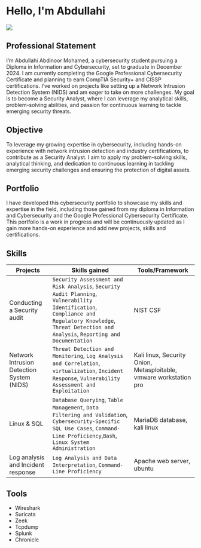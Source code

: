 # Hello, I'm Abdullahi
<a href="https://www.linkedin.com/in/abdullahi-mohamed-6bab022b6"><img src="https://img.shields.io/badge/-LinkedIn-0072b1?&style=for-the-badge&logo=linkedin&logoColor=white" /></a>


## Professional Statement 

I’m Abdullahi Abdinoor Mohamed, a cybersecurity student pursuing a Diploma in Information and Cybersecurity, set to graduate in December 2024. I am currently completing the Google Professional Cybersecurity Certificate and planning to earn CompTIA Security+ and CISSP certifications. I’ve worked on projects like setting up a Network Intrusion Detection System (NIDS) and am eager to take on more challenges. My goal is to become a Security Analyst, where I can leverage my analytical skills, problem-solving abilities, and passion for continuous learning to tackle emerging security threats.

## Objective


To leverage my growing expertise in cybersecurity, including hands-on experience with network intrusion detection and industry certifications, to contribute as a Security Analyst. I aim to apply my problem-solving skills, analytical thinking, and dedication to continuous learning in tackling emerging security challenges and ensuring the protection of digital assets.

## Portfolio 
I have developed this cybersecurity portfolio to showcase my skills and expertise in the field, including those gained from my diploma in Information and Cybersecurity and the Google Professional Cybersecurity Certificate. This portfolio is a work in progress and will be continuously updated as I gain more hands-on experience and add new projects, skills and certifications.

## Skills


| Projects                                       | Skills gained         | Tools/Framework |
|-----------------------------------------------|----------------------------|---|
| Conducting a  Security audit         | `Security Assessment and Risk Analysis`, `Security Audit Planning`, `Vulnerability Identification`, `Compliance and Regulatory Knowledge`, `Threat Detection and Analysis`, `Reporting and Documentation`| NIST CSF|
| Network Intrusion Detection System (NIDS)|   `Threat Detection and Monitoring`, `Log Analysis and Correlation`, `virtualization`, `Incident Response`, `Vulnerability Assessment and Exploitation` | Kali linux, Security Onion, Metasploitable, vmware workstation pro |
| Linux & SQL | `Database Querying`, `Table Management`, `Data Filtering and Validation`, `Cybersecurity-Specific SQL Use Cases`, `Command-Line Proficiency`,`Bash`, `Linux System Administration`| MariaDB database, kali linux |
| Log analysis and Incident response | `Log Analysis and Data Interpretation`, `Command-Line Proficiency` | Apache web server, ubuntu|


## Tools
- Wireshark
- Suricata
- Zeek
- Tcpdump
- Splunk
- Chronicle


